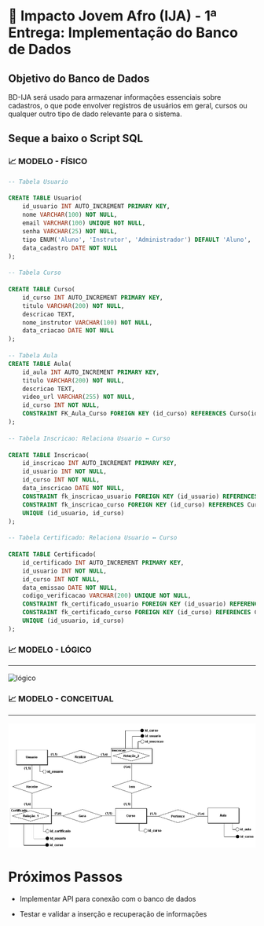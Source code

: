 # 🎲 Impacto Jovem Afro (IJA) - 1ª Entrega: Implementação do Banco de Dados

## Objetivo do Banco de Dados

BD-IJA será usado para armazenar informações essenciais sobre cadastros, o que pode envolver registros de usuários em geral, cursos ou qualquer outro tipo de dado relevante para o sistema.

## Seque a baixo o Script SQL

### 📈 MODELO - FÍSICO

```sql
-- Tabela Usuario

CREATE TABLE Usuario(
    id_usuario INT AUTO_INCREMENT PRIMARY KEY,
    nome VARCHAR(100) NOT NULL,
    email VARCHAR(100) UNIQUE NOT NULL,
    senha VARCHAR(25) NOT NULL,
    tipo ENUM('Aluno', 'Instrutor', 'Administrador') DEFAULT 'Aluno',
    data_cadastro DATE NOT NULL
);

-- Tabela Curso

CREATE TABLE Curso(
    id_curso INT AUTO_INCREMENT PRIMARY KEY,
    titulo VARCHAR(200) NOT NULL,
    descricao TEXT,
    nome_instrutor VARCHAR(100) NOT NULL,   
    data_criacao DATE NOT NULL
);

-- Tabela Aula
CREATE TABLE Aula(
    id_aula INT AUTO_INCREMENT PRIMARY KEY,
    titulo VARCHAR(200) NOT NULL,
    descricao TEXT,
    video_url VARCHAR(255) NOT NULL,
    id_curso INT NOT NULL,   
    CONSTRAINT FK_Aula_Curso FOREIGN KEY (id_curso) REFERENCES Curso(id_curso)
);

-- Tabela Inscricao: Relaciona Usuario ↔ Curso

CREATE TABLE Inscricao(
    id_inscricao INT AUTO_INCREMENT PRIMARY KEY,
    id_usuario INT NOT NULL,
    id_curso INT NOT NULL,
    data_inscricao DATE NOT NULL,    
    CONSTRAINT fk_inscricao_usuario FOREIGN KEY (id_usuario) REFERENCES Usuario(id_usuario) ON DELETE CASCADE ON UPDATE CASCADE,
    CONSTRAINT fk_inscricao_curso FOREIGN KEY (id_curso) REFERENCES Curso(id_curso) ON DELETE CASCADE ON UPDATE CASCADE,
    UNIQUE (id_usuario, id_curso) 
);

-- Tabela Certificado: Relaciona Usuario ↔ Curso 

CREATE TABLE Certificado(
    id_certificado INT AUTO_INCREMENT PRIMARY KEY,
    id_usuario INT NOT NULL,
    id_curso INT NOT NULL,
    data_emissao DATE NOT NULL,
    codigo_verificacao VARCHAR(200) UNIQUE NOT NULL,
    CONSTRAINT fk_certificado_usuario FOREIGN KEY (id_usuario) REFERENCES Usuario(id_usuario) ON DELETE CASCADE ON UPDATE CASCADE,
    CONSTRAINT fk_certificado_curso FOREIGN KEY (id_curso) REFERENCES Curso(id_curso) ON DELETE CASCADE ON UPDATE CASCADE,
    UNIQUE (id_usuario, id_curso) 
);
```
### 📈 MODELO - LÓGICO<hr>

![lógico](/IMG/BD_IJA/Model-Lógico_IJA.png)

### 📈 MODELO - CONCEITUAL<hr>

![conceitual](/IMG/BD_IJA/DER-Conceitual_IJA.png)

# Próximos Passos

- Implementar API para conexão com o banco de dados

 - Testar e validar a inserção e recuperação de informações

